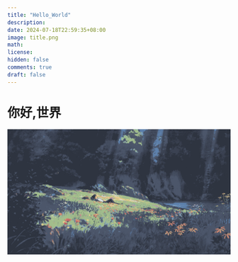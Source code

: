 ```yaml
---
title: "Hello_World"
description: 
date: 2024-07-18T22:59:35+08:00
image: title.png
math: 
license: 
hidden: false
comments: true
draft: false
---
```








# 你好,世界

![lying in the wild](index/lying%20in%20the%20wild.png)